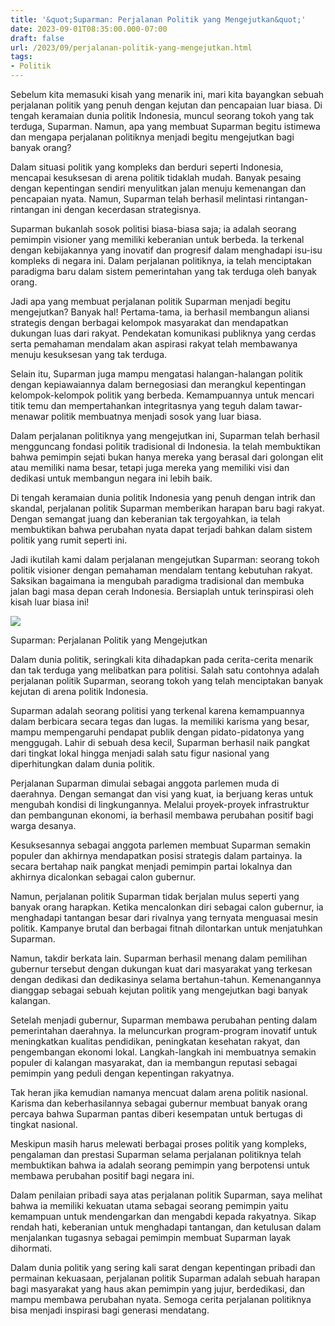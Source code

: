 ```yaml
---
title: '&quot;Suparman: Perjalanan Politik yang Mengejutkan&quot;'
date: 2023-09-01T08:35:00.000-07:00
draft: false
url: /2023/09/perjalanan-politik-yang-mengejutkan.html
tags: 
- Politik
---
```


  

Sebelum kita memasuki kisah yang menarik ini, mari kita bayangkan sebuah perjalanan politik yang penuh dengan kejutan dan pencapaian luar biasa. Di tengah keramaian dunia politik Indonesia, muncul seorang tokoh yang tak terduga, Suparman. Namun, apa yang membuat Suparman begitu istimewa dan mengapa perjalanan politiknya menjadi begitu mengejutkan bagi banyak orang?

  

Dalam situasi politik yang kompleks dan berduri seperti Indonesia, mencapai kesuksesan di arena politik tidaklah mudah. Banyak pesaing dengan kepentingan sendiri menyulitkan jalan menuju kemenangan dan pencapaian nyata. Namun, Suparman telah berhasil melintasi rintangan-rintangan ini dengan kecerdasan strategisnya.

  

Suparman bukanlah sosok politisi biasa-biasa saja; ia adalah seorang pemimpin visioner yang memiliki keberanian untuk berbeda. Ia terkenal dengan kebijakannya yang inovatif dan progresif dalam menghadapi isu-isu kompleks di negara ini. Dalam perjalanan politiknya, ia telah menciptakan paradigma baru dalam sistem pemerintahan yang tak terduga oleh banyak orang.

  

Jadi apa yang membuat perjalanan politik Suparman menjadi begitu mengejutkan? Banyak hal! Pertama-tama, ia berhasil membangun aliansi strategis dengan berbagai kelompok masyarakat dan mendapatkan dukungan luas dari rakyat. Pendekatan komunikasi publiknya yang cerdas serta pemahaman mendalam akan aspirasi rakyat telah membawanya menuju kesuksesan yang tak terduga.

  

Selain itu, Suparman juga mampu mengatasi halangan-halangan politik dengan kepiawaiannya dalam bernegosiasi dan merangkul kepentingan kelompok-kelompok politik yang berbeda. Kemampuannya untuk mencari titik temu dan mempertahankan integritasnya yang teguh dalam tawar-menawar politik membuatnya menjadi sosok yang luar biasa.

  

Dalam perjalanan politiknya yang mengejutkan ini, Suparman telah berhasil mengguncang fondasi politik tradisional di Indonesia. Ia telah membuktikan bahwa pemimpin sejati bukan hanya mereka yang berasal dari golongan elit atau memiliki nama besar, tetapi juga mereka yang memiliki visi dan dedikasi untuk membangun negara ini lebih baik.

  

Di tengah keramaian dunia politik Indonesia yang penuh dengan intrik dan skandal, perjalanan politik Suparman memberikan harapan baru bagi rakyat. Dengan semangat juang dan keberanian tak tergoyahkan, ia telah membuktikan bahwa perubahan nyata dapat terjadi bahkan dalam sistem politik yang rumit seperti ini.

  

Jadi ikutilah kami dalam perjalanan mengejutkan Suparman: seorang tokoh politik visioner dengan pemahaman mendalam tentang kebutuhan rakyat. Saksikan bagaimana ia mengubah paradigma tradisional dan membuka jalan bagi masa depan cerah Indonesia. Bersiaplah untuk terinspirasi oleh kisah luar biasa ini!

  

![](https://static.republika.co.id/uploads/images/inpicture_slide/suparman-marzuki-_140619163812-899.JPG)

  

Suparman: Perjalanan Politik yang Mengejutkan

  

Dalam dunia politik, seringkali kita dihadapkan pada cerita-cerita menarik dan tak terduga yang melibatkan para politisi. Salah satu contohnya adalah perjalanan politik Suparman, seorang tokoh yang telah menciptakan banyak kejutan di arena politik Indonesia.

  

Suparman adalah seorang politisi yang terkenal karena kemampuannya dalam berbicara secara tegas dan lugas. Ia memiliki karisma yang besar, mampu mempengaruhi pendapat publik dengan pidato-pidatonya yang menggugah. Lahir di sebuah desa kecil, Suparman berhasil naik pangkat dari tingkat lokal hingga menjadi salah satu figur nasional yang diperhitungkan dalam dunia politik.

  

Perjalanan Suparman dimulai sebagai anggota parlemen muda di daerahnya. Dengan semangat dan visi yang kuat, ia berjuang keras untuk mengubah kondisi di lingkungannya. Melalui proyek-proyek infrastruktur dan pembangunan ekonomi, ia berhasil membawa perubahan positif bagi warga desanya.

  

Kesuksesannya sebagai anggota parlemen membuat Suparman semakin populer dan akhirnya mendapatkan posisi strategis dalam partainya. Ia secara bertahap naik pangkat menjadi pemimpin partai lokalnya dan akhirnya dicalonkan sebagai calon gubernur.

  

Namun, perjalanan politik Suparman tidak berjalan mulus seperti yang banyak orang harapkan. Ketika mencalonkan diri sebagai calon gubernur, ia menghadapi tantangan besar dari rivalnya yang ternyata menguasai mesin politik. Kampanye brutal dan berbagai fitnah dilontarkan untuk menjatuhkan Suparman.

  

Namun, takdir berkata lain. Suparman berhasil menang dalam pemilihan gubernur tersebut dengan dukungan kuat dari masyarakat yang terkesan dengan dedikasi dan dedikasinya selama bertahun-tahun. Kemenangannya dianggap sebagai sebuah kejutan politik yang mengejutkan bagi banyak kalangan.

  

Setelah menjadi gubernur, Suparman membawa perubahan penting dalam pemerintahan daerahnya. Ia meluncurkan program-program inovatif untuk meningkatkan kualitas pendidikan, peningkatan kesehatan rakyat, dan pengembangan ekonomi lokal. Langkah-langkah ini membuatnya semakin populer di kalangan masyarakat, dan ia membangun reputasi sebagai pemimpin yang peduli dengan kepentingan rakyatnya.

  

Tak heran jika kemudian namanya mencuat dalam arena politik nasional. Karisma dan keberhasilannya sebagai gubernur membuat banyak orang percaya bahwa Suparman pantas diberi kesempatan untuk bertugas di tingkat nasional.

  

Meskipun masih harus melewati berbagai proses politik yang kompleks, pengalaman dan prestasi Suparman selama perjalanan politiknya telah membuktikan bahwa ia adalah seorang pemimpin yang berpotensi untuk membawa perubahan positif bagi negara ini.

  

Dalam penilaian pribadi saya atas perjalanan politik Suparman, saya melihat bahwa ia memiliki kekuatan utama sebagai seorang pemimpin yaitu kemampuan untuk mendengarkan dan mengabdi kepada rakyatnya. Sikap rendah hati, keberanian untuk menghadapi tantangan, dan ketulusan dalam menjalankan tugasnya sebagai pemimpin membuat Suparman layak dihormati.

  

Dalam dunia politik yang sering kali sarat dengan kepentingan pribadi dan permainan kekuasaan, perjalanan politik Suparman adalah sebuah harapan bagi masyarakat yang haus akan pemimpin yang jujur, berdedikasi, dan mampu membawa perubahan nyata. Semoga cerita perjalanan politiknya bisa menjadi inspirasi bagi generasi mendatang.